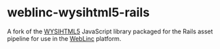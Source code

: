 weblinc-wysihtml5-rails
================================================================================

A fork of the [WYSIHTML5](https://github.com/xing/wysihtml5) JavaScript library
packaged for the Rails asset pipeline for use in the
[WebLinc](http://www.weblinc.com/) platform.
